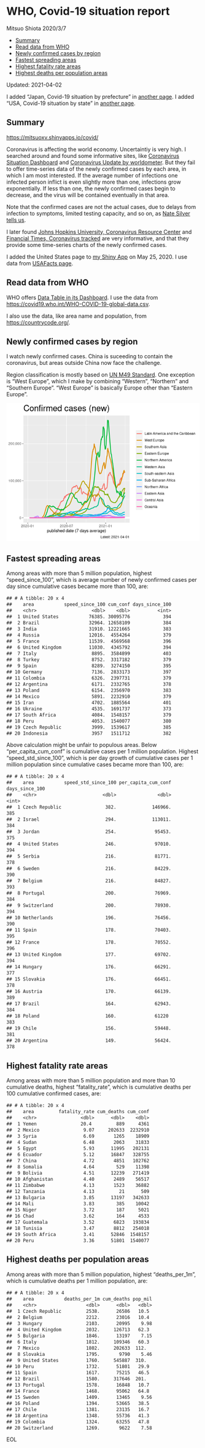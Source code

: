 WHO, Covid-19 situation report
================
Mitsuo Shiota
2020/3/7

-   [Summary](#summary)
-   [Read data from WHO](#read-data-from-who)
-   [Newly confirmed cases by region](#newly-confirmed-cases-by-region)
-   [Fastest spreading areas](#fastest-spreading-areas)
-   [Highest fatality rate areas](#highest-fatality-rate-areas)
-   [Highest deaths per population
    areas](#highest-deaths-per-population-areas)

Updated: 2021-04-02

I added “Japan, Covid-19 situation by prefecture” in [another
page](Japan.md). I added “USA, Covid-19 situation by state” in [another
page](USA.md).

## Summary

<https://mitsuoxv.shinyapps.io/covid/>

Coronavirus is affecting the world economy. Uncertaintiy is very high. I
searched around and found some informative sites, like [Coronavirus
Situation
Dashboard](https://who.maps.arcgis.com/apps/opsdashboard/index.html#/c88e37cfc43b4ed3baf977d77e4a0667)
and [Coronavirus Update by
worldometer](https://www.worldometers.info/coronavirus/). But they fail
to offer time-series data of the newly confirmed cases by each area, in
which I am most interested. If the average number of infections one
infected person inflict is even slightly more than one, infections grow
exponentially. If less than one, the newly confirmed cases begin to
decrease, and the virus will be contained eventually in that area.

Note that the confirmed cases are not the actual cases, due to delays
from infection to symptoms, limited testing capacity, and so on, as
[Nate Silver tells
us](https://fivethirtyeight.com/features/coronavirus-case-counts-are-meaningless/).

I later found [Johns Hopkins University, Coronavirus Resource
Center](https://coronavirus.jhu.edu/) and [Financial Times, Coronavirus
tracked](https://www.ft.com/content/a26fbf7e-48f8-11ea-aeb3-955839e06441)
are very informative, and that they provide some time-series charts of
the newly confirmed cases.

I added the United States page to [my Shiny
App](https://mitsuoxv.shinyapps.io/covid/) on May 25, 2020. I use data
from [USAFacts
page](https://usafacts.org/visualizations/coronavirus-covid-19-spread-map/).

## Read data from WHO

WHO offers [Data Table in its Dashboard](https://covid19.who.int/table).
I use the data from
<https://covid19.who.int/WHO-COVID-19-global-data.csv>.

I also use the data, like area name and population, from
<https://countrycode.org/>.

## Newly confirmed cases by region

I watch newly confirmed cases. China is suceeding to contain the
coronavirus, but areas outside China now face the challenge.

Region classification is mostly based on [UN M49
Standard](https://unstats.un.org/unsd/methodology/m49/). One exception
is “West Europe”, which I make by combining “Western”, “Northern” and
“Southern Europe”. “West Europe” is basically Europe other than “Eastern
Europe”.

![](README_files/figure-gfm/chart-1.png)<!-- -->

## Fastest spreading areas

Among areas with more than 5 million population, highest
“speed\_since\_100”, which is average number of newly confirmed cases
per day since cumulative cases became more than 100, are:

    ## # A tibble: 20 x 4
    ##    area           speed_since_100 cum_conf days_since_100
    ##    <chr>                    <dbl>    <dbl>          <int>
    ##  1 United States           76385. 30095776            394
    ##  2 Brazil                  32964. 12658109            384
    ##  3 India                   31910. 12221665            383
    ##  4 Russia                  12016.  4554264            379
    ##  5 France                  11539.  4569568            396
    ##  6 United Kingdom          11030.  4345792            394
    ##  7 Italy                    8895.  3584899            403
    ##  8 Turkey                   8752.  3317182            379
    ##  9 Spain                    8289.  3274150            395
    ## 10 Germany                  7136.  2833173            397
    ## 11 Colombia                 6326.  2397731            379
    ## 12 Argentina                6171.  2332765            378
    ## 13 Poland                   6154.  2356970            383
    ## 14 Mexico                   5891.  2232910            379
    ## 15 Iran                     4702.  1885564            401
    ## 16 Ukraine                  4535.  1691737            373
    ## 17 South Africa             4084.  1548157            379
    ## 18 Peru                     4053.  1540077            380
    ## 19 Czech Republic           3999.  1539617            385
    ## 20 Indonesia                3957   1511712            382

Above calculation might be unfair to populous areas. Below
“per\_capita\_cum\_conf” is cumulative cases per 1 million population.
Highest “speed\_std\_since\_100”, which is per day growth of cumulative
cases per 1 million population since cumulative cases became more than
100, are:

    ## # A tibble: 20 x 4
    ##    area           speed_std_since_100 per_capita_cum_conf days_since_100
    ##    <chr>                        <dbl>               <dbl>          <int>
    ##  1 Czech Republic                382.             146966.            385
    ##  2 Israel                        294.             113011.            384
    ##  3 Jordan                        254.              95453.            375
    ##  4 United States                 246.              97010.            394
    ##  5 Serbia                        216.              81771.            378
    ##  6 Sweden                        216.              84229.            390
    ##  7 Belgium                       216.              84827.            393
    ##  8 Portugal                      200.              76969.            384
    ##  9 Switzerland                   200.              78930.            394
    ## 10 Netherlands                   196.              76456.            390
    ## 11 Spain                         178.              70403.            395
    ## 12 France                        178.              70552.            396
    ## 13 United Kingdom                177.              69702.            394
    ## 14 Hungary                       176.              66291.            377
    ## 15 Slovakia                      176.              66451.            378
    ## 16 Austria                       170.              66139.            389
    ## 17 Brazil                        164.              62943.            384
    ## 18 Poland                        160.              61220             383
    ## 19 Chile                         156.              59448.            381
    ## 20 Argentina                     149.              56424.            378

## Highest fatality rate areas

Among areas with more than 5 million population and more than 10
cumulative deaths, highest “fatality\_rate”, which is cumulative deaths
per 100 cumulative confirmed cases, are:

    ## # A tibble: 20 x 4
    ##    area         fatality_rate cum_deaths cum_conf
    ##    <chr>                <dbl>      <dbl>    <dbl>
    ##  1 Yemen                20.4         889     4361
    ##  2 Mexico                9.07     202633  2232910
    ##  3 Syria                 6.69       1265    18909
    ##  4 Sudan                 6.48       2063    31833
    ##  5 Egypt                 5.93      11995   202131
    ##  6 Ecuador               5.12      16847   328755
    ##  7 China                 4.72       4851   102762
    ##  8 Somalia               4.64        529    11398
    ##  9 Bolivia               4.51      12239   271419
    ## 10 Afghanistan           4.40       2489    56517
    ## 11 Zimbabwe              4.13       1523    36882
    ## 12 Tanzania              4.13         21      509
    ## 13 Bulgaria              3.85      13197   342633
    ## 14 Mali                  3.83        385    10042
    ## 15 Niger                 3.72        187     5021
    ## 16 Chad                  3.62        164     4533
    ## 17 Guatemala             3.52       6823   193834
    ## 18 Tunisia               3.47       8812   254018
    ## 19 South Africa          3.41      52846  1548157
    ## 20 Peru                  3.36      51801  1540077

## Highest deaths per population areas

Among areas with more than 5 million population, highest
“deaths\_per\_1m”, which is cumulative deaths per 1 million population,
are:

    ## # A tibble: 20 x 4
    ##    area           deaths_per_1m cum_deaths pop_mil
    ##    <chr>                  <dbl>      <dbl>   <dbl>
    ##  1 Czech Republic         2538.      26586   10.5 
    ##  2 Belgium                2212.      23016   10.4 
    ##  3 Hungary                2103.      20995    9.98
    ##  4 United Kingdom         2032.     126713   62.3 
    ##  5 Bulgaria               1846.      13197    7.15
    ##  6 Italy                  1812.     109346   60.3 
    ##  7 Mexico                 1802.     202633  112.  
    ##  8 Slovakia               1795.       9790    5.46
    ##  9 United States          1760.     545887  310.  
    ## 10 Peru                   1732.      51801   29.9 
    ## 11 Spain                  1617.      75215   46.5 
    ## 12 Brazil                 1580.     317646  201.  
    ## 13 Portugal               1578.      16848   10.7 
    ## 14 France                 1468.      95062   64.8 
    ## 15 Sweden                 1409.      13465    9.56
    ## 16 Poland                 1394.      53665   38.5 
    ## 17 Chile                  1381.      23135   16.7 
    ## 18 Argentina              1348.      55736   41.3 
    ## 19 Colombia               1324.      63255   47.8 
    ## 20 Switzerland            1269.       9622    7.58

EOL
